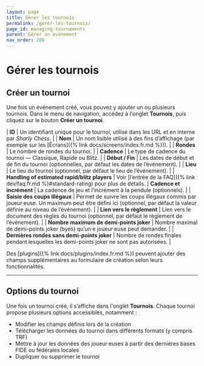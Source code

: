 ```yaml
---
layout: page
title: Gérer les tournois
permalink: /gerer-les-tournois/
page_id: managing-tournaments
parent: Gérer un événement
nav_order: 200
---
```


# Gérer les tournois

## Créer un tournoi

Une fois un événement créé, vous pouvez y ajouter un ou plusieurs tournois.
Dans le menu de navigation, accédez à l'onglet **Tournois**, puis cliquez sur le bouton **Créer un tournoi**.

| **ID** | Un identifiant unique pour le tournoi, utilisé dans les URL et en interne par _Sharly Chess_. |
| **Nom** | Un nom lisible utilisé à des fins d’affichage (par exemple sur les [Écrans]({% link docs/screens/index.fr.md %})). |
| **Rondes** | Le nombre de rondes du tournoi. |
| **Cadence** | Le type de cadence du tournoi — Classique, Rapide ou Blitz. |
| **Début / Fin** | Les dates de début et de fin du tournoi (optionnelles, par défaut les dates de l’événement). |
| **Lieu** | Le lieu du tournoi (optionnel, par défaut le lieu de l’événement). |
| **Handling of estimated rapid/blitz players** | Voir [l’entrée de la FAQ]({% link dev/faq.fr.md %}#standard-rating) pour plus de détails.
| **Cadence et incrément** | La cadence de jeu et l’incrément à la pendule (optionnels). |
| **Saisie des coups illégaux** | Permet de suivre les coups illégaux commis par joueur·euse. Un maximum peut être défini ici (optionnel, par défaut la valeur définie au niveau de l’événement). |
| **Lien vers le règlement** | Lien vers le document des règles du tournoi (optionnel, par défaut le règlement de l’événement). |
| **Nombre maximum de demi-points joker** | Nombre maximal de demi-points joker (byes) qu’un·e joueur·euse peut demander. |
| **Dernières rondes sans demi-points joker** | Nombre de rondes finales pendant lesquelles les demi-points joker ne sont pas autorisées. |

Des [plugins]({% link docs/plugins/index.fr.md %}) peuvent ajouter des champs supplémentaires au formulaire de création selon leurs fonctionnalités.

---

## Options du tournoi

Une fois un tournoi créé, il s’affiche dans l'onglet **Tournois**. Chaque tournoi propose plusieurs options accessibles, notamment :

- Modifier les champs définis lors de la création
- Télécharger les données du tournoi dans différents formats (y compris TRF)
- Mettre à jour les données des joueur·euses à partir des dernières bases FIDE ou fédérales locales
- Dupliquer ou supprimer le tournoi
